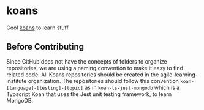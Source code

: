 # koans

Cool [koans](https://github.com/orgs/agile-learning-institute/repositories?q=koan&type=all) to learn stuff

## Before Contributing

Since GitHub does not have the concepts of folders to organize repositories, we are using a naming convention to make it easy to find related code. All Koans repositories should be created in the agile-learning-institute organization. The repositories should follow this convention ```koan-[language]-[testing]-[topic]``` as in ```koan-ts-jest-mongodb``` which is a Typscript Koan that uses the Jest unit testing framework, to learn MongoDB. 
